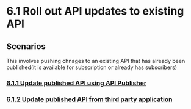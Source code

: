 # 6.1 Roll out API updates to existing API

## Scenarios
This involves pushing chnages to an existing API that has already been published(it is available for subscription or already has subscribers)

### [6.1.1 Update published API using API Publisher](6.1.1-update-published-api-using-api-publisher)

### [6.1.2 Update published API from third party application](6.1.2-update-published-api-from-third-party-application)
